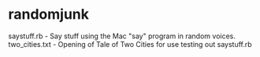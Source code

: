 # randomjunk

saystuff.rb - Say stuff using the Mac "say" program in random voices.
two_cities.txt - Opening of Tale of Two Cities for use testing out saystuff.rb